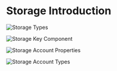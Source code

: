 # Storage Introduction

![Storage Types](st-types.png)

![Storage Key Component](st-key-component.png)

![Storage Account Properties](sa-prop.png)

![Storage Account Types](sa-types.png)
